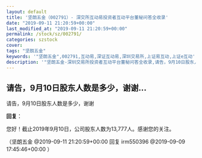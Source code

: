 ```yaml
---
layout: default
title: '坚朗五金（002791）- 深交所互动易投资者互动平台董秘问答全收录'
date: "2019-09-11 21:20:59+00:00"
last_modified_at: "2019-09-11 21:20:59+00:00"
permalink: /stock/sz/002791/
categories: szstock
cover: 
tags: "坚朗五金"
keywords: '"坚朗五金",002791,互动易,深证互动易,深圳交易所,上证易互动,上证e互动'
description: '"坚朗五金-深圳交易所投资者互动平台董秘问答全收录,请告，9月10日股东人数是多少，谢谢"'
---
```


## 请告，9月10日股东人数是多少，谢谢...

请告，9月10日股东人数是多少，谢谢

**回复**：

您好！截止2019年9月10日，公司股东人数为13,777人。感谢您的关注。 

（坚朗五金  @2019-09-11 21:20:59+00:00 回复 irm550396  @2019-09-09 17:45:46+00:00 ）

